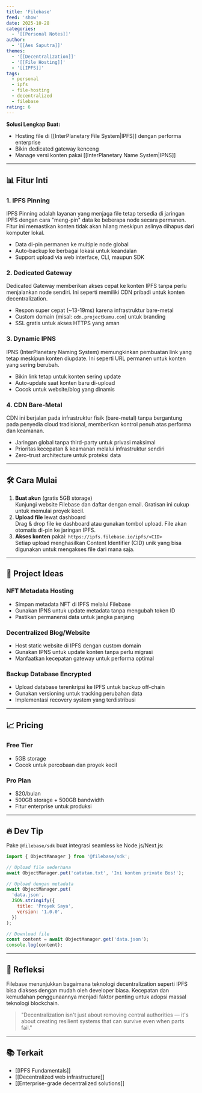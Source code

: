 ```yaml
---
title: 'Filebase'
feed: 'show'
date: 2025-10-28
categories:
  - '[[Personal Notes]]'
author:
  - '[[Aes Saputra]]'
themes:
  - '[[Decentralization]]'
  - '[[File Hosting]]'
  - '[[IPFS]]'
tags:
  - personal
  - ipfs
  - file-hosting
  - decentralized
  - filebase
rating: 6
---
```

**Solusi Lengkap Buat:**

- Hosting file di [[InterPlanetary File System|IPFS]] dengan performa enterprise
- Bikin dedicated gateway kenceng
- Manage versi konten pakai [[InterPlanetary Name System|IPNS]]

---

## 📊 Fitur Inti

### 1. IPFS Pinning

IPFS Pinning adalah layanan yang menjaga file tetap tersedia di jaringan IPFS dengan cara "meng-pin" data ke beberapa node secara permanen. Fitur ini memastikan konten tidak akan hilang meskipun aslinya dihapus dari komputer lokal.

- Data di-pin permanen ke multiple node global
- Auto-backup ke berbagai lokasi untuk keandalan
- Support upload via web interface, CLI, maupun SDK

### 2. Dedicated Gateway

Dedicated Gateway memberikan akses cepat ke konten IPFS tanpa perlu menjalankan node sendiri. Ini seperti memiliki CDN pribadi untuk konten decentralization.

- Respon super cepat (~13-19ms) karena infrastruktur bare-metal
- Custom domain (misal: `cdn.projectkamu.com`) untuk branding
- SSL gratis untuk akses HTTPS yang aman

### 3. Dynamic IPNS

IPNS (InterPlanetary Naming System) memungkinkan pembuatan link yang tetap meskipun konten diupdate. Ini seperti URL permanen untuk konten yang sering berubah.

- Bikin link tetap untuk konten sering update
- Auto-update saat konten baru di-upload
- Cocok untuk website/blog yang dinamis

### 4. CDN Bare-Metal

CDN ini berjalan pada infrastruktur fisik (bare-metal) tanpa bergantung pada penyedia cloud tradisional, memberikan kontrol penuh atas performa dan keamanan.

- Jaringan global tanpa third-party untuk privasi maksimal
- Prioritas kecepatan & keamanan melalui infrastruktur sendiri
- Zero-trust architecture untuk proteksi data

---

## 🛠️ Cara Mulai

1. **Buat akun** (gratis 5GB storage)  
   Kunjungi website Filebase dan daftar dengan email. Gratisan ini cukup untuk memulai proyek kecil.
2. **Upload file** lewat dashboard  
   Drag & drop file ke dashboard atau gunakan tombol upload. File akan otomatis di-pin ke jaringan IPFS.
3. **Akses konten** pakai: `https://ipfs.filebase.io/ipfs/<CID>`  
   Setiap upload menghasilkan Content Identifier (CID) unik yang bisa digunakan untuk mengakses file dari mana saja.

---

## 🚀 Project Ideas

### NFT Metadata Hosting

- Simpan metadata NFT di IPFS melalui Filebase
- Gunakan IPNS untuk update metadata tanpa mengubah token ID
- Pastikan permanensi data untuk jangka panjang

### Decentralized Blog/Website

- Host static website di IPFS dengan custom domain
- Gunakan IPNS untuk update konten tanpa perlu migrasi
- Manfaatkan kecepatan gateway untuk performa optimal

### Backup Database Encrypted

- Upload database terenkripsi ke IPFS untuk backup off-chain
- Gunakan versioning untuk tracking perubahan data
- Implementasi recovery system yang terdistribusi

---

## 📈 Pricing

### Free Tier

- 5GB storage
- Cocok untuk percobaan dan proyek kecil

### Pro Plan

- $20/bulan
- 500GB storage + 500GB bandwidth
- Fitur enterprise untuk produksi

---

## 🔥 Dev Tip

Pake `@filebase/sdk` buat integrasi seamless ke Node.js/Next.js:

```javascript
import { ObjectManager } from '@filebase/sdk';

// Upload file sederhana
await ObjectManager.put('catatan.txt', 'Ini konten private Bos!');

// Upload dengan metadata
await ObjectManager.put(
  'data.json',
  JSON.stringify({
    title: 'Proyek Saya',
    version: '1.0.0',
  })
);

// Download file
const content = await ObjectManager.get('data.json');
console.log(content);
```

---

## 🤔 Refleksi

Filebase menunjukkan bagaimana teknologi decentralization seperti IPFS bisa diakses dengan mudah oleh developer biasa. Kecepatan dan kemudahan penggunaannya menjadi faktor penting untuk adopsi massal teknologi blockchain.

> "Decentralization isn't just about removing central authorities — it's about creating resilient systems that can survive even when parts fail."

---

## 📚 Terkait

- [[IPFS Fundamentals]]
- [[Decentralized web infrastructure]]
- [[Enterprise-grade decentralized solutions]]
